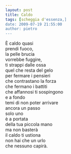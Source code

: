 ```yaml
---
layout: post
title: Caldo
tags: [scheggia d'essenza,]
date: 2009-07-19 21:55:00
author: pietro
---
```

È caldo quasi<br/>prendi fuoco,<br/>la pelle brucia<br/>vorrebbe fuggire,<br/>ti strappi dalle ossa<br/>quel che resta del gelo<br/>per fermare i pensieri<br/>che contrastano la forza<br/>che fermano i battiti<br/>che affannosi ti sospingono<br/>e a fondo<br/>temi di non poter arrivare<br/>ancora un passo<br/>solo uno<br/>è a portata<br/>della tua piccola mano<br/>ma non basterà<br/>il caldo ti ustiona<br/>non hai che un urlo<br/>che nessuno capirà.
